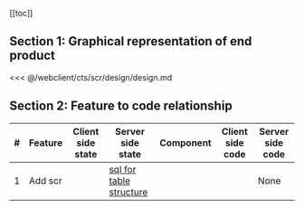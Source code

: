 [[toc]]

## Section 1: Graphical representation of end product

<<< @/webclient/cts/scr/design/design.md

## Section 2: Feature to code relationship

| #   | Feature | Client side state | Server side state                                                                                                                              | Component | Client side code | Server side code |
| --- | ------- | ----------------- | ---------------------------------------------------------------------------------------------------------------------------------------------- | --------- | ---------------- | ---------------- |
| 1   | Add scr |                   | [sql for table structure](https://github.com/savantcare/emr/blob/master/webclient/cts/scr/db/structure/sc_scr/structure-gen-on-2020-07-01.sql) |           |                  | None             |
